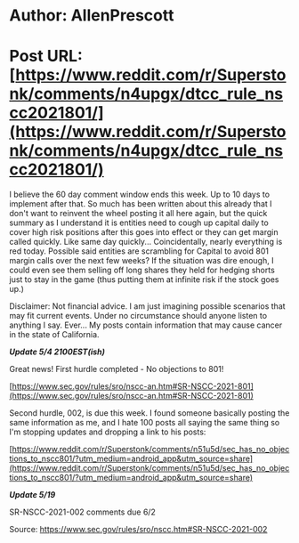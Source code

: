 # Author: AllenPrescott
# Post URL: [https://www.reddit.com/r/Superstonk/comments/n4upgx/dtcc_rule_nscc2021801/](https://www.reddit.com/r/Superstonk/comments/n4upgx/dtcc_rule_nscc2021801/)


I believe the 60 day comment window ends this week. Up to 10 days to implement after that. So much has been written about this already that I don't want to reinvent the wheel posting it all here again, but the quick summary as I understand it is entities need to cough up capital daily to cover high risk positions after this goes into effect or they can get margin called quickly. Like same day quickly... Coincidentally, nearly everything is red today. Possible said entities are scrambling for Capital to avoid 801 margin calls over the next few weeks? If the situation was dire enough, I could even see them selling off long shares they held for hedging shorts just to stay in the game (thus putting them at infinite risk if the stock goes up.)

Disclaimer: Not financial advice. I am just imagining possible scenarios that may fit current events. Under no circumstance should anyone listen to anything I say. Ever... My posts contain information that may cause cancer in the state of California.


***Update 5/4 2100EST(ish)***

Great news! First hurdle completed - No objections to 801!

[https://www.sec.gov/rules/sro/nscc-an.htm#SR-NSCC-2021-801](https://www.sec.gov/rules/sro/nscc-an.htm#SR-NSCC-2021-801)

Second hurdle, 002, is due this week. I found someone basically posting the same information as me, and I hate 100 posts all saying the same thing so I'm stopping updates and dropping a link to his posts:

[https://www.reddit.com/r/Superstonk/comments/n51u5d/sec_has_no_objections_to_nscc801/?utm_medium=android_app&utm_source=share](https://www.reddit.com/r/Superstonk/comments/n51u5d/sec_has_no_objections_to_nscc801/?utm_medium=android_app&utm_source=share)

***Update 5/19***

SR-NSCC-2021-002 comments due 6/2

Source: https://www.sec.gov/rules/sro/nscc.htm#SR-NSCC-2021-002